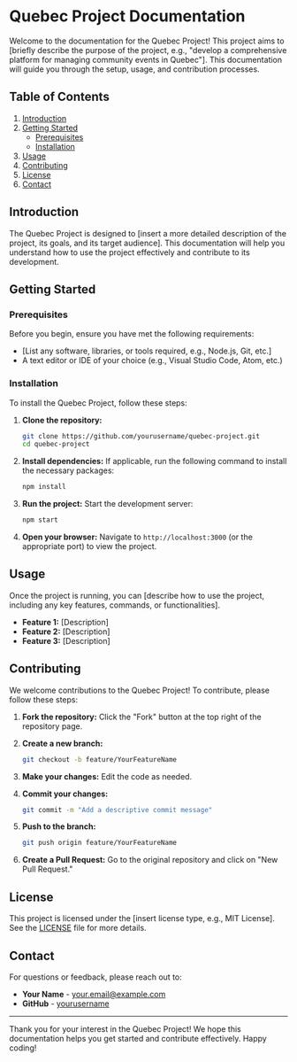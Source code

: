 # Quebec Project Documentation

Welcome to the documentation for the Quebec Project! This project aims to [briefly describe the purpose of the project, e.g., "develop a comprehensive platform for managing community events in Quebec"]. This documentation will guide you through the setup, usage, and contribution processes.

## Table of Contents

1. [Introduction](#introduction)
2. [Getting Started](#getting-started)
   - [Prerequisites](#prerequisites)
   - [Installation](#installation)
3. [Usage](#usage)
4. [Contributing](#contributing)
5. [License](#license)
6. [Contact](#contact)

## Introduction

The Quebec Project is designed to [insert a more detailed description of the project, its goals, and its target audience]. This documentation will help you understand how to use the project effectively and contribute to its development.

## Getting Started

### Prerequisites

Before you begin, ensure you have met the following requirements:

- [List any software, libraries, or tools required, e.g., Node.js, Git, etc.]
- A text editor or IDE of your choice (e.g., Visual Studio Code, Atom, etc.)

### Installation

To install the Quebec Project, follow these steps:

1. **Clone the repository:**
   ```bash
   git clone https://github.com/yourusername/quebec-project.git
   cd quebec-project
   ```

2. **Install dependencies:**
   If applicable, run the following command to install the necessary packages:
   ```bash
   npm install
   ```

3. **Run the project:**
   Start the development server:
   ```bash
   npm start
   ```

4. **Open your browser:**
   Navigate to `http://localhost:3000` (or the appropriate port) to view the project.

## Usage

Once the project is running, you can [describe how to use the project, including any key features, commands, or functionalities]. 

- **Feature 1:** [Description]
- **Feature 2:** [Description]
- **Feature 3:** [Description]

## Contributing

We welcome contributions to the Quebec Project! To contribute, please follow these steps:

1. **Fork the repository:**
   Click the "Fork" button at the top right of the repository page.

2. **Create a new branch:**
   ```bash
   git checkout -b feature/YourFeatureName
   ```

3. **Make your changes:**
   Edit the code as needed.

4. **Commit your changes:**
   ```bash
   git commit -m "Add a descriptive commit message"
   ```

5. **Push to the branch:**
   ```bash
   git push origin feature/YourFeatureName
   ```

6. **Create a Pull Request:**
   Go to the original repository and click on "New Pull Request."

## License

This project is licensed under the [insert license type, e.g., MIT License]. See the [LICENSE](LICENSE) file for more details.

## Contact

For questions or feedback, please reach out to:

- **Your Name** - [your.email@example.com](mailto:your.email@example.com)
- **GitHub** - [yourusername](https://github.com/yourusername)

---

Thank you for your interest in the Quebec Project! We hope this documentation helps you get started and contribute effectively. Happy coding!